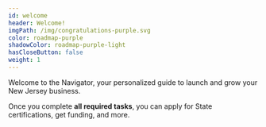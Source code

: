 ```yaml
---
id: welcome
header: Welcome!
imgPath: /img/congratulations-purple.svg
color: roadmap-purple
shadowColor: roadmap-purple-light
hasCloseButton: false
weight: 1
---
```


Welcome to the Navigator, your personalized guide to launch and grow your New Jersey business.

Once you complete **all required tasks**, you can apply for State certifications, get funding, and more.
